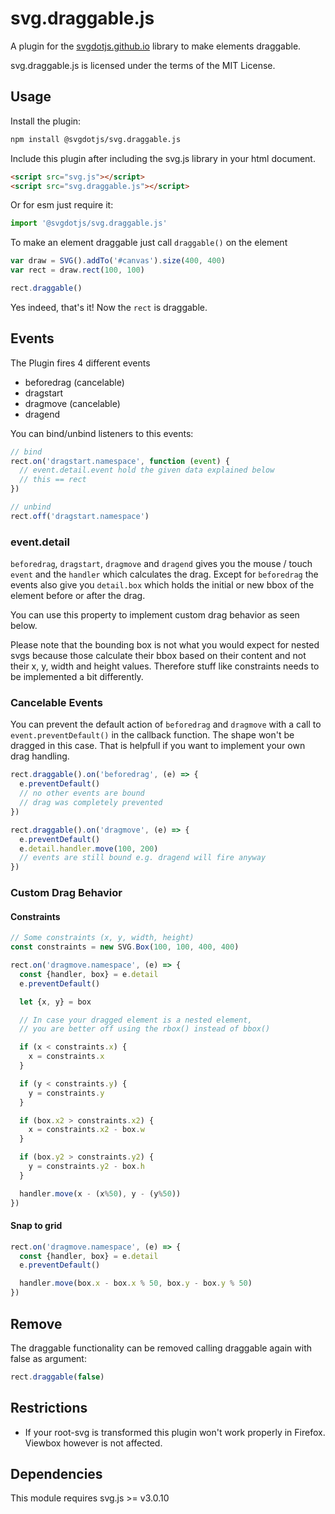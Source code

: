 # svg.draggable.js

A plugin for the [svgdotjs.github.io](https://svgdotjs.github.io/) library to make elements draggable.

svg.draggable.js is licensed under the terms of the MIT License.

## Usage

Install the plugin:

```sh
npm install @svgdotjs/svg.draggable.js
```

Include this plugin after including the svg.js library in your html document.

```html
<script src="svg.js"></script>
<script src="svg.draggable.js"></script>
```

Or for esm just require it:

```js
import '@svgdotjs/svg.draggable.js'
```

To make an element draggable just call `draggable()` on the element

```javascript
var draw = SVG().addTo('#canvas').size(400, 400)
var rect = draw.rect(100, 100)

rect.draggable()
```

Yes indeed, that's it! Now the `rect` is draggable.

## Events
The Plugin fires 4 different events

- beforedrag (cancelable)
- dragstart
- dragmove (cancelable)
- dragend

You can bind/unbind listeners to this events:

```javascript
// bind
rect.on('dragstart.namespace', function (event) {
  // event.detail.event hold the given data explained below
  // this == rect
})

// unbind
rect.off('dragstart.namespace')
```

### event.detail

`beforedrag`, `dragstart`, `dragmove` and `dragend` gives you the mouse / touch `event` and the `handler` which calculates the drag.
Except for `beforedrag` the events also give you `detail.box` which holds the initial or new bbox of the element before or after the drag.

You can use this property to implement custom drag behavior as seen below.

Please note that the bounding box is not what you would expect for nested svgs because those calculate their bbox based on their content and not their x, y, width and height values. Therefore stuff like constraints needs to be implemented a bit differently.

### Cancelable Events

You can prevent the default action of `beforedrag` and `dragmove` with a call to `event.preventDefault()` in the callback function.
The shape won't be dragged in this case. That is helpfull if you want to implement your own drag handling.

```javascript
rect.draggable().on('beforedrag', (e) => {
  e.preventDefault()
  // no other events are bound
  // drag was completely prevented
})

rect.draggable().on('dragmove', (e) => {
  e.preventDefault()
  e.detail.handler.move(100, 200)
  // events are still bound e.g. dragend will fire anyway
})
```


### Custom Drag Behavior

#### Constraints

```js
// Some constraints (x, y, width, height)
const constraints = new SVG.Box(100, 100, 400, 400)

rect.on('dragmove.namespace', (e) => {
  const {handler, box} = e.detail
  e.preventDefault()

  let {x, y} = box

  // In case your dragged element is a nested element,
  // you are better off using the rbox() instead of bbox()

  if (x < constraints.x) {
    x = constraints.x
  }

  if (y < constraints.y) {
    y = constraints.y
  }

  if (box.x2 > constraints.x2) {
    x = constraints.x2 - box.w
  }

  if (box.y2 > constraints.y2) {
    y = constraints.y2 - box.h
  }

  handler.move(x - (x%50), y - (y%50))
})
```


#### Snap to grid

```js
rect.on('dragmove.namespace', (e) => {
  const {handler, box} = e.detail
  e.preventDefault()

  handler.move(box.x - box.x % 50, box.y - box.y % 50)
})

```

## Remove
The draggable functionality can be removed calling draggable again with false as argument:

```javascript
rect.draggable(false)
```


## Restrictions

- If your root-svg is transformed this plugin won't work properly in Firefox. Viewbox however is not affected.



## Dependencies
This module requires svg.js >= v3.0.10
